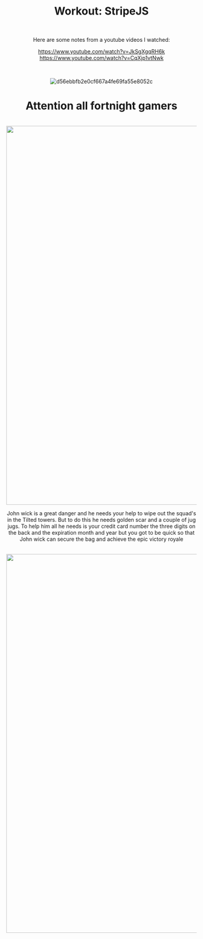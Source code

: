 <div align="center">
  
# Workout: StripeJS

<br>

Here are some notes from a youtube videos I watched:

https://www.youtube.com/watch?v=JkSgXgqRH6k
<br>
https://www.youtube.com/watch?v=CqXjp1vtNwk

<br>

![d56ebbfb2e0cf667a4fe69fa55e8052c](https://user-images.githubusercontent.com/55017307/90395460-e3367500-e094-11ea-91db-c2508f300969.png)

# Attention all **fortnight** gamers

<br>
<img src="https://user-images.githubusercontent.com/55017307/90639646-3d6b3d80-e22f-11ea-8f40-2499b78d3326.gif" width="1000"/>
<br>

John wick is a great danger and he needs your help to wipe out the squad's in the Tilted towers.
But to do this he needs golden scar and a couple of jug jugs.
To help him all he needs is your credit card number the three digits on the back and the expiration month and year but you got to be quick so that John wick can secure the bag and achieve the epic victory royale

<br>
<img src="https://user-images.githubusercontent.com/55017307/90640364-2bd66580-e230-11ea-92fa-817ecad7eb35.gif" width="1000"/>
<br>

<div>
